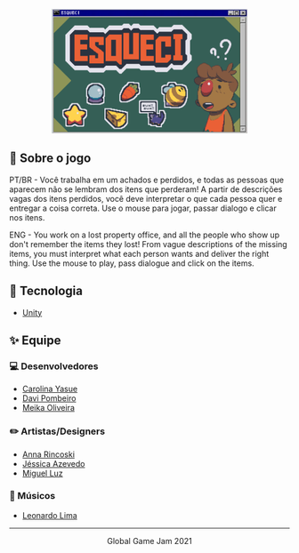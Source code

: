 <p align="center">
  <img alt="Light theme home app" src="https://github.com/daviPombeiro/game-jam-2021/blob/main/.github/esqueciFrame.png" width="70%">
</p>

## 📖 Sobre o jogo

PT/BR - Você trabalha em um achados e perdidos, e todas as pessoas que aparecem não se lembram dos itens que perderam! A partir de descrições vagas dos itens perdidos, você deve interpretar o que cada pessoa quer e entregar a coisa correta. Use o mouse para jogar, passar dialogo e clicar nos itens.

ENG - You work on a lost property office, and all the people who show up don't remember the items they lost! From vague descriptions of the missing items, you must interpret what each person wants and deliver the right thing. Use the mouse to play, pass dialogue and click on the items.

## 🚀 Tecnologia

- [Unity](https://unity.com/pt)


## ✨ Equipe

### 💻 Desenvolvedores
- [Carolina Yasue](https://github.com/Carolys)
- [Davi Pombeiro](https://github.com/daviPombeiro)
- [Meika Oliveira](https://github.com/olvrmei)

### ✏️ Artistas/Designers
- [Anna Rincoski]()
- [Jéssica Azevedo]()
- [Miguel Luz](artstation.com/migluzart)

### 🎵 Músicos
- [Leonardo Lima](https://vimeo.com/showcase/8053481)

---

<p align="center">Global Game Jam 2021</p>
